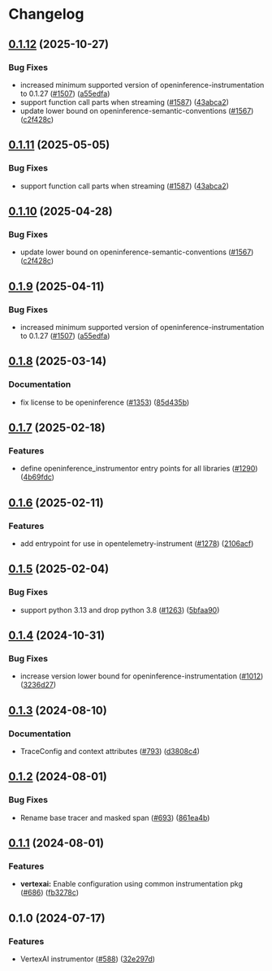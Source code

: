 # Changelog

## [0.1.12](https://github.com/dirkbrnd/openinference/compare/python-openinference-instrumentation-vertexai-v0.1.11...python-openinference-instrumentation-vertexai-v0.1.12) (2025-10-27)


### Bug Fixes

* increased minimum supported version of openinference-instrumentation to 0.1.27 ([#1507](https://github.com/dirkbrnd/openinference/issues/1507)) ([a55edfa](https://github.com/dirkbrnd/openinference/commit/a55edfa8900c1f36a73385c7d03f91cffadd85c4))
* support function call parts when streaming ([#1587](https://github.com/dirkbrnd/openinference/issues/1587)) ([43abca2](https://github.com/dirkbrnd/openinference/commit/43abca26f75277f1a605389b1e99a19220104820))
* update lower bound on openinference-semantic-conventions ([#1567](https://github.com/dirkbrnd/openinference/issues/1567)) ([c2f428c](https://github.com/dirkbrnd/openinference/commit/c2f428c5916c3dd62cf6670358f37111d4f7fd25))

## [0.1.11](https://github.com/Arize-ai/openinference/compare/python-openinference-instrumentation-vertexai-v0.1.10...python-openinference-instrumentation-vertexai-v0.1.11) (2025-05-05)


### Bug Fixes

* support function call parts when streaming ([#1587](https://github.com/Arize-ai/openinference/issues/1587)) ([43abca2](https://github.com/Arize-ai/openinference/commit/43abca26f75277f1a605389b1e99a19220104820))

## [0.1.10](https://github.com/Arize-ai/openinference/compare/python-openinference-instrumentation-vertexai-v0.1.9...python-openinference-instrumentation-vertexai-v0.1.10) (2025-04-28)


### Bug Fixes

* update lower bound on openinference-semantic-conventions ([#1567](https://github.com/Arize-ai/openinference/issues/1567)) ([c2f428c](https://github.com/Arize-ai/openinference/commit/c2f428c5916c3dd62cf6670358f37111d4f7fd25))

## [0.1.9](https://github.com/Arize-ai/openinference/compare/python-openinference-instrumentation-vertexai-v0.1.8...python-openinference-instrumentation-vertexai-v0.1.9) (2025-04-11)


### Bug Fixes

* increased minimum supported version of openinference-instrumentation to 0.1.27 ([#1507](https://github.com/Arize-ai/openinference/issues/1507)) ([a55edfa](https://github.com/Arize-ai/openinference/commit/a55edfa8900c1f36a73385c7d03f91cffadd85c4))

## [0.1.8](https://github.com/Arize-ai/openinference/compare/python-openinference-instrumentation-vertexai-v0.1.7...python-openinference-instrumentation-vertexai-v0.1.8) (2025-03-14)


### Documentation

* fix license to be openinference ([#1353](https://github.com/Arize-ai/openinference/issues/1353)) ([85d435b](https://github.com/Arize-ai/openinference/commit/85d435be3af3de5424494cfbdd654454688b7377))

## [0.1.7](https://github.com/Arize-ai/openinference/compare/python-openinference-instrumentation-vertexai-v0.1.6...python-openinference-instrumentation-vertexai-v0.1.7) (2025-02-18)


### Features

* define openinference_instrumentor entry points for all libraries ([#1290](https://github.com/Arize-ai/openinference/issues/1290)) ([4b69fdc](https://github.com/Arize-ai/openinference/commit/4b69fdc13210048009e51639b01e7c0c9550c9d1))

## [0.1.6](https://github.com/Arize-ai/openinference/compare/python-openinference-instrumentation-vertexai-v0.1.5...python-openinference-instrumentation-vertexai-v0.1.6) (2025-02-11)


### Features

* add entrypoint for use in opentelemetry-instrument ([#1278](https://github.com/Arize-ai/openinference/issues/1278)) ([2106acf](https://github.com/Arize-ai/openinference/commit/2106acfd6648804abe9b95e41a49df26a500435c))

## [0.1.5](https://github.com/Arize-ai/openinference/compare/python-openinference-instrumentation-vertexai-v0.1.4...python-openinference-instrumentation-vertexai-v0.1.5) (2025-02-04)


### Bug Fixes

* support python 3.13 and drop python 3.8 ([#1263](https://github.com/Arize-ai/openinference/issues/1263)) ([5bfaa90](https://github.com/Arize-ai/openinference/commit/5bfaa90d800a8f725b3ac7444d16972ed7821738))

## [0.1.4](https://github.com/Arize-ai/openinference/compare/python-openinference-instrumentation-vertexai-v0.1.3...python-openinference-instrumentation-vertexai-v0.1.4) (2024-10-31)


### Bug Fixes

* increase version lower bound for openinference-instrumentation ([#1012](https://github.com/Arize-ai/openinference/issues/1012)) ([3236d27](https://github.com/Arize-ai/openinference/commit/3236d2733a46b84d693ddb7092209800cde8cc34))

## [0.1.3](https://github.com/Arize-ai/openinference/compare/python-openinference-instrumentation-vertexai-v0.1.2...python-openinference-instrumentation-vertexai-v0.1.3) (2024-08-10)


### Documentation

* TraceConfig and context attributes ([#793](https://github.com/Arize-ai/openinference/issues/793)) ([d3808c4](https://github.com/Arize-ai/openinference/commit/d3808c4bea3f6a4c72d3a7ea09b54e78072be6fd))

## [0.1.2](https://github.com/Arize-ai/openinference/compare/python-openinference-instrumentation-vertexai-v0.1.1...python-openinference-instrumentation-vertexai-v0.1.2) (2024-08-01)


### Bug Fixes

* Rename base tracer and masked span ([#693](https://github.com/Arize-ai/openinference/issues/693)) ([861ea4b](https://github.com/Arize-ai/openinference/commit/861ea4ba45cf02a1d0519a7cd2c5c6ca5d74115b))

## [0.1.1](https://github.com/Arize-ai/openinference/compare/python-openinference-instrumentation-vertexai-v0.1.0...python-openinference-instrumentation-vertexai-v0.1.1) (2024-08-01)


### Features

* **vertexai:** Enable configuration using common instrumentation pkg ([#686](https://github.com/Arize-ai/openinference/issues/686)) ([fb3278c](https://github.com/Arize-ai/openinference/commit/fb3278ce4cb328715f3f42f3dcb583a584a67f82))

## 0.1.0 (2024-07-17)


### Features

* VertexAI instrumentor ([#588](https://github.com/Arize-ai/openinference/issues/588)) ([32e297d](https://github.com/Arize-ai/openinference/commit/32e297dccfaa0ba43b984b1c7c77f19ed67883e2))
